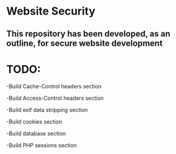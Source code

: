 # Website Security
## This repository has been developed, as an outline, for secure website development

# TODO:

-Build Cache-Control headers section

-Build Access-Control headers section

-Build exif data stripping section

-Build cookies section

-Build database section

-Build PHP sessions section

